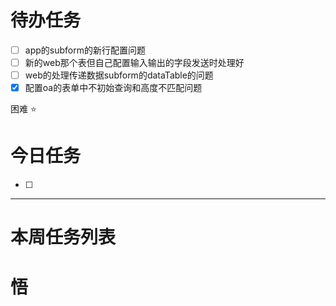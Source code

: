 # 待办任务
- [ ] app的subform的新行配置问题
- [ ] 新的web那个表但自己配置输入输出的字段发送时处理好
- [ ] web的处理传递数据subform的dataTable的问题
- [x] 配置oa的表单中不初始查询和高度不匹配问题

困难
⭐

# 今日任务
- [ ] 




------
# 本周任务列表



# 悟